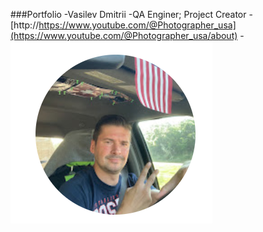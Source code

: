 ###Portfolio
-Vasilev Dmitrii 
-QA Enginer; Project Creator
-[http://https://www.youtube.com/@Photographer_usa](https://www.youtube.com/@Photographer_usa/about)
-![foto](Foto.png)
